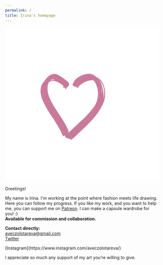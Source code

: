 ```yaml
---
permalink: /
title: Irina's homepage
---
```


<p class="tc"><img src="l.gif" class="mw6 w100"></p>
<p class="f2">Greetings!</p>

My name is Irina. I'm working at the point where fashion meets life drawing. Here you can follow my progress. If you like my work, and you want to help me, you can support me on [Patreon](https://patreon.com/irinazolotareva). I can make a capsule wardrobe for you! :)<br>
<b>Available for commission and collaboration.</b>

<b>Contact directly:</b><br>
aveczolotareva@gmail.com<br>
[Twitter](https://twitter.com/aveczolotareva)
<p>[Instagram](https://www.instagram.com/aveczolotareva/)</p>


I appreciate so much any support of my art you’re willing to give.



